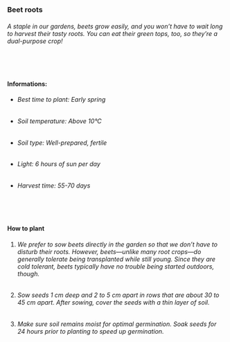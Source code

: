 ### Beet roots

###### A staple in our gardens, beets grow easily, and you won’t have to wait long to harvest their tasty roots. You can eat their green tops, too, so they’re a dual-purpose crop!

###### ‎

#### Informations:

-   ###### Best time to plant: Early spring
-   ###### Soil temperature: Above 10°C
-   ###### Soil type: Well-prepared, fertile
-   ###### Light: 6 hours of sun per day
-   ###### Harvest time: 55-70 days

###### ‎

#### How to plant

1. ###### We prefer to sow beets directly in the garden so that we don’t have to disturb their roots. However, beets—unlike many root crops—do generally tolerate being transplanted while still young. Since they are cold tolerant, beets typically have no trouble being started outdoors, though.
2. ###### Sow seeds 1 cm deep and 2 to 5 cm apart in rows that are about 30 to 45 cm apart. After sowing, cover the seeds with a thin layer of soil.
3. ###### Make sure soil remains moist for optimal germination. Soak seeds for 24 hours prior to planting to speed up germination.
